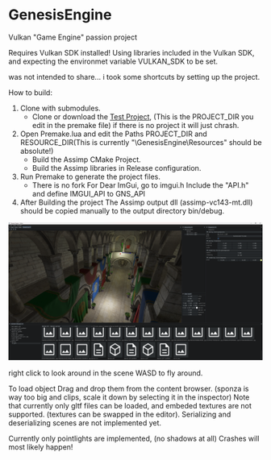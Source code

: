 # GenesisEngine
Vulkan "Game Engine" passion project

Requires Vulkan SDK installed!
Using libraries included in the Vulkan SDK, and expecting the environmet variable VULKAN_SDK to be set.

was not intended to share... i took some shortcuts by setting up the project.

How to build:
1. Clone with submodules.
    * Clone or download the [Test Project], (This is the PROJECT_DIR you edit in the premake file) if there is no project it will just chrash.
3. Open Premake.lua and edit the Paths PROJECT_DIR and RESOURCE_DIR(This is currently "\GenesisEngine\Resources" should be absolute!)
    * Build the Assimp CMake Project.
    * Build the Assimp libraries in Release configuration.
5. Run Premake to generate the project files.
    * There is no fork For Dear ImGui, go to imgui.h Include the "API.h" and define IMGUI_API to GNS_API
7. After Building the project The Assimp output dll (assimp-vc143-mt.dll) should be copied manually to the output directory bin/debug.

![alt text](https://github.com/varigeri92/GenesisEngine/blob/main/git_images/Screenshot%202025-09-24%20132411.png "screenshot")

right click to look around in the scene WASD to fly around.

To load object Drag and drop them from the content browser. (sponza is way too big and clips, scale it down by selecting it in the inspector)
Note that currently only gltf files can be loaded, and embeded textures are not supported. (textures can be swapped in the editor).
Serializing and deserializing scenes are not implemented yet.

Currently only pointlights are implemented, (no shadows at all)
Crashes will most likely happen!


[Test Project]: https://github.com/varigeri92/GenesisEngine_TestProject
